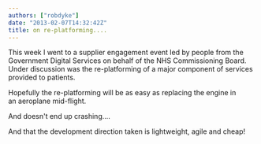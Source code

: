 ```yaml
---
authors: ["robdyke"]
date: "2013-02-07T14:32:42Z"
title: on re-platforming....
---
```

This week I went to a supplier engagement event led by people from the Government Digital Services on behalf of the NHS Commissioning Board. Under discussion was the re-platforming of a major component of services provided to patients.

Hopefully the re-platforming will be as easy as replacing the engine in an aeroplane mid-flight.

And doesn't end up crashing....

And that the development direction taken is lightweight, agile and cheap!
